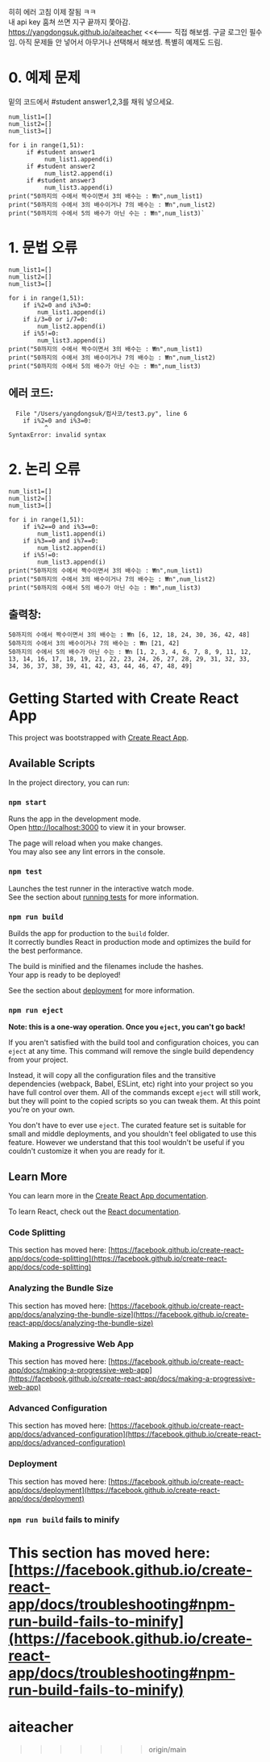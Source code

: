 
히히 에러 고침 이제 잘됨 ㅋㅋ\
내 api key 훔쳐 쓰면 지구 끝까지 쫓아감.\
https://yangdongsuk.github.io/aiteacher
<<<--- 직접 해보셈. 구글 로그인 필수임. 아직 문제들 안 넣어서 아무거나 선택해서 해보셈. 
특별히 예제도 드림.
# 0. 예제 문제
  밑의 코드에서 #student answer1,2,3를 채워 넣으세요.
    
    num_list1=[]
    num_list2=[]
    num_list3=[]
    
    for i in range(1,51):
         if #student answer1
              num_list1.append(i)
         if #student answer2
              num_list2.append(i)
         if #student answer3
              num_list3.append(i) 
    print("50까지의 수에서 짝수이면서 3의 배수는 : ₩n",num_list1)
    print("50까지의 수에서 3의 배수이거나 7의 배수는 : ₩n",num_list2)
    print("50까지의 수에서 5의 배수가 아닌 수는 : ₩n",num_list3)`
# 1. 문법 오류 



    num_list1=[]
    num_list2=[]
    num_list3=[]

    for i in range(1,51):
        if i%2=0 and i%3=0:
            num_list1.append(i)
        if i/3=0 or i/7=0:
            num_list2.append(i)
        if i%5!=0:
            num_list3.append(i) 
    print("50까지의 수에서 짝수이면서 3의 배수는 : ₩n",num_list1)
    print("50까지의 수에서 3의 배수이거나 7의 배수는 : ₩n",num_list2)
    print("50까지의 수에서 5의 배수가 아닌 수는 : ₩n",num_list3)
## 에러 코드:
      File "/Users/yangdongsuk/컴사코/test3.py", line 6
        if i%2=0 and i%3=0:
              ^
    SyntaxError: invalid syntax

# 2. 논리 오류
    num_list1=[]
    num_list2=[]
    num_list3=[]

    for i in range(1,51):
        if i%2==0 and i%3==0:
            num_list1.append(i)
        if i%3==0 and i%7==0:
            num_list2.append(i)
        if i%5!=0:
            num_list3.append(i) 
    print("50까지의 수에서 짝수이면서 3의 배수는 : ₩n",num_list1)
    print("50까지의 수에서 3의 배수이거나 7의 배수는 : ₩n",num_list2)
    print("50까지의 수에서 5의 배수가 아닌 수는 : ₩n",num_list3)


## 출력창:
    50까지의 수에서 짝수이면서 3의 배수는 : ₩n [6, 12, 18, 24, 30, 36, 42, 48]
    50까지의 수에서 3의 배수이거나 7의 배수는 : ₩n [21, 42]
    50까지의 수에서 5의 배수가 아닌 수는 : ₩n [1, 2, 3, 4, 6, 7, 8, 9, 11, 12, 13, 14, 16, 17, 18, 19, 21, 22, 23, 24, 26, 27, 28, 29, 31, 32, 33, 34, 36, 37, 38, 39, 41, 42, 43, 44, 46, 47, 48, 49]


# Getting Started with Create React App

This project was bootstrapped with [Create React App](https://github.com/facebook/create-react-app).

## Available Scripts

In the project directory, you can run:

### `npm start`

Runs the app in the development mode.\
Open [http://localhost:3000](http://localhost:3000) to view it in your browser.

The page will reload when you make changes.\
You may also see any lint errors in the console.

### `npm test`

Launches the test runner in the interactive watch mode.\
See the section about [running tests](https://facebook.github.io/create-react-app/docs/running-tests) for more information.

### `npm run build`

Builds the app for production to the `build` folder.\
It correctly bundles React in production mode and optimizes the build for the best performance.

The build is minified and the filenames include the hashes.\
Your app is ready to be deployed!

See the section about [deployment](https://facebook.github.io/create-react-app/docs/deployment) for more information.

### `npm run eject`

**Note: this is a one-way operation. Once you `eject`, you can't go back!**

If you aren't satisfied with the build tool and configuration choices, you can `eject` at any time. This command will remove the single build dependency from your project.

Instead, it will copy all the configuration files and the transitive dependencies (webpack, Babel, ESLint, etc) right into your project so you have full control over them. All of the commands except `eject` will still work, but they will point to the copied scripts so you can tweak them. At this point you're on your own.

You don't have to ever use `eject`. The curated feature set is suitable for small and middle deployments, and you shouldn't feel obligated to use this feature. However we understand that this tool wouldn't be useful if you couldn't customize it when you are ready for it.

## Learn More

You can learn more in the [Create React App documentation](https://facebook.github.io/create-react-app/docs/getting-started).

To learn React, check out the [React documentation](https://reactjs.org/).

### Code Splitting

This section has moved here: [https://facebook.github.io/create-react-app/docs/code-splitting](https://facebook.github.io/create-react-app/docs/code-splitting)

### Analyzing the Bundle Size

This section has moved here: [https://facebook.github.io/create-react-app/docs/analyzing-the-bundle-size](https://facebook.github.io/create-react-app/docs/analyzing-the-bundle-size)

### Making a Progressive Web App

This section has moved here: [https://facebook.github.io/create-react-app/docs/making-a-progressive-web-app](https://facebook.github.io/create-react-app/docs/making-a-progressive-web-app)

### Advanced Configuration

This section has moved here: [https://facebook.github.io/create-react-app/docs/advanced-configuration](https://facebook.github.io/create-react-app/docs/advanced-configuration)

### Deployment

This section has moved here: [https://facebook.github.io/create-react-app/docs/deployment](https://facebook.github.io/create-react-app/docs/deployment)

### `npm run build` fails to minify

# This section has moved here: [https://facebook.github.io/create-react-app/docs/troubleshooting#npm-run-build-fails-to-minify](https://facebook.github.io/create-react-app/docs/troubleshooting#npm-run-build-fails-to-minify)

# aiteacher

> > > > > > > origin/main
